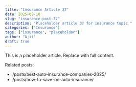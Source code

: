 ```yaml
---
title: "Insurance Article 37"
date: 2025-08-10
slug: "insurance-post-37"
description: "Placeholder article 37 for insurance topic."
categories: ["Insurance"]
tags: ["insurance", "placeholder"]
author: "Ajit"
draft: true
---
```


This is a placeholder article. Replace with full content.

Related posts:

- /posts/best-auto-insurance-companies-2025/
- /posts/how-to-save-on-auto-insurance/

